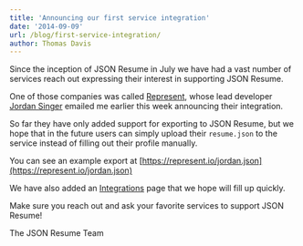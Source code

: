 ```yaml
---
title: 'Announcing our first service integration'
date: '2014-09-09'
url: /blog/first-service-integration/
author: Thomas Davis
---
```


Since the inception of JSON Resume in July we have had a vast number of services reach out expressing their interest in supporting JSON Resume.

One of those companies was called [Represent](https://represent.io), whose lead developer [Jordan Singer](https://twitter.com/jsngr) emailed me earlier this week announcing their integration.

So far they have only added support for exporting to JSON Resume, but we hope that in the future users can simply upload their `resume.json` to the service instead of filling out their profile manually.

You can see an example export at [https://represent.io/jordan.json](https://represent.io/jordan.json)

We have also added an [Integrations](/integrations) page that we hope will fill up quickly.

Make sure you reach out and ask your favorite services to support JSON Resume!

The JSON Resume Team
